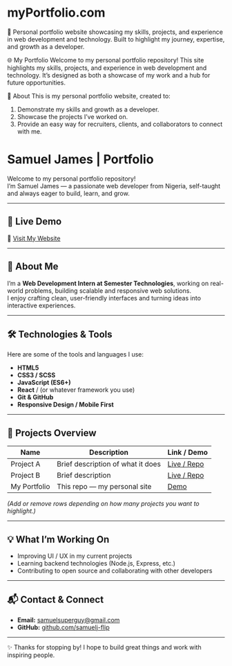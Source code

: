 # myPortfolio.com
🌟 Personal portfolio website showcasing my skills, projects, and experience in web development and technology. Built to highlight my journey, expertise, and growth as a developer.

🌐 My Portfolio
Welcome to my personal portfolio repository!
This site highlights my skills, projects, and experience in web development and technology. It’s designed as both a showcase of my work and a hub for future opportunities.

📖 About
This is my personal portfolio website, created to:
1. Demonstrate my skills and growth as a developer.
2. Showcase the projects I’ve worked on.
3. Provide an easy way for recruiters, clients, and collaborators to connect with me.

# Samuel James | Portfolio

Welcome to my personal portfolio repository!  
I’m Samuel James — a passionate web developer from Nigeria, self-taught and always eager to build, learn, and grow.  

---

## 🚀 Live Demo  
🔗 [Visit My Website](https://samcomerce.netlify.app)  

---

## 🧰 About Me  
I’m a **Web Development Intern at Semester Technologies**, working on real-world problems, building scalable and responsive web solutions.  
I enjoy crafting clean, user-friendly interfaces and turning ideas into interactive experiences.

---

## 🛠 Technologies & Tools  
Here are some of the tools and languages I use:  
- **HTML5**  
- **CSS3 / SCSS**  
- **JavaScript (ES6+)**  
- **React** / (or whatever framework you use)  
- **Git & GitHub**  
- **Responsive Design / Mobile First**  

---

## 📂 Projects Overview  

| Name | Description | Link / Demo |
|------|-------------|--------------|
| Project A | Brief description of what it does | [Live / Repo]() |
| Project B | Brief description | [Live / Repo]() |
| My Portfolio | This repo — my personal site | [Demo]() |

*(Add or remove rows depending on how many projects you want to highlight.)*

---

## 💡 What I’m Working On  
- Improving UI / UX in my current projects  
- Learning backend technologies (Node.js, Express, etc.)  
- Contributing to open source and collaborating with other developers  

---

## 📬 Contact & Connect  
- **Email:** samuelsuperguy@gmail.com   
- **GitHub:** [github.com/samuelj-flip](https://github.com/samuelj-flip)  

---

✨ Thanks for stopping by! I hope to build great things and work with inspiring people.  

